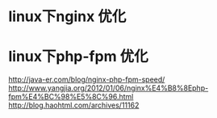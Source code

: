 # linux下nginx 优化


# linux下php-fpm 优化



<http://java-er.com/blog/nginx-php-fpm-speed/>
<http://www.yangjia.org/2012/01/06/nginx%E4%B8%8Ephp-fpm%E4%BC%98%E5%8C%96.html>
<http://blog.haohtml.com/archives/11162>


